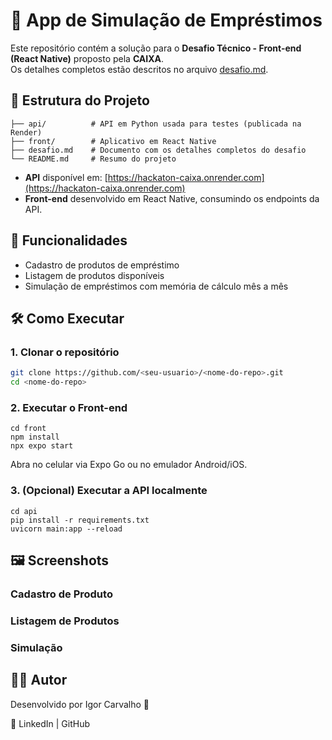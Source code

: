 # 📱 App de Simulação de Empréstimos

Este repositório contém a solução para o **Desafio Técnico - Front-end (React Native)** proposto pela **CAIXA**.  
Os detalhes completos estão descritos no arquivo [desafio.md](./desafio.md).

## 📂 Estrutura do Projeto

```
├── api/          # API em Python usada para testes (publicada na Render)
├── front/        # Aplicativo em React Native
├── desafio.md    # Documento com os detalhes completos do desafio
└── README.md     # Resumo do projeto
```

- **API** disponível em: [https://hackaton-caixa.onrender.com](https://hackaton-caixa.onrender.com)  
- **Front-end** desenvolvido em React Native, consumindo os endpoints da API.  

## 🎯 Funcionalidades

- Cadastro de produtos de empréstimo  
- Listagem de produtos disponíveis  
- Simulação de empréstimos com memória de cálculo mês a mês  

## 🛠 Como Executar

### 1. Clonar o repositório

```bash
git clone https://github.com/<seu-usuario>/<nome-do-repo>.git
cd <nome-do-repo>
```

### 2. Executar o Front-end
```
cd front
npm install
npx expo start
```

Abra no celular via Expo Go ou no emulador Android/iOS.

### 3. (Opcional) Executar a API localmente
```
cd api
pip install -r requirements.txt
uvicorn main:app --reload
```

## 🖼️ Screenshots
### Cadastro de Produto

### Listagem de Produtos

### Simulação

## 👨‍💻 Autor

Desenvolvido por Igor Carvalho 🚀

🔗 LinkedIn
 | GitHub
